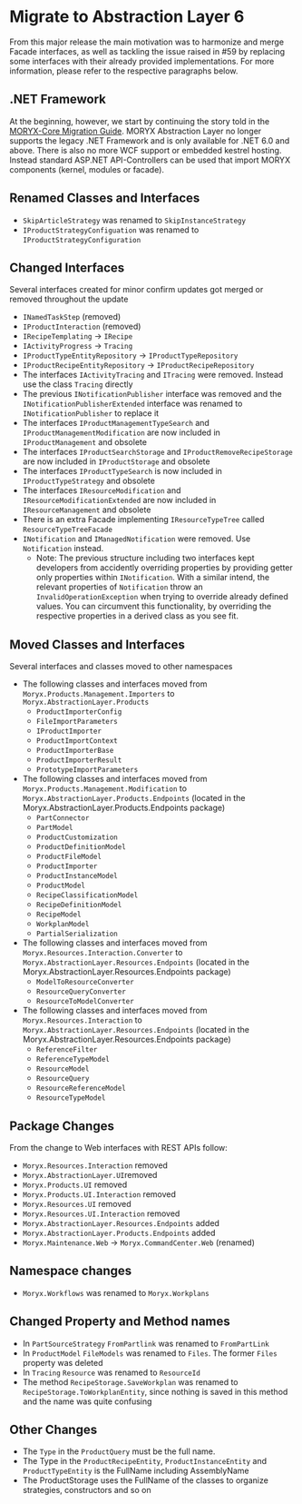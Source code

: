 # Migrate to Abstraction Layer 6
From this major release the main motivation was to harmonize and merge Facade interfaces, as well as tackling the issue raised in #59 by replacing some interfaces with their already provided implementations.
For more information, please refer to the respective paragraphs below.

## .NET Framework
At the beginning, however, we start by continuing the story told in the [MORYX-Core Migration Guide](https://github.com/PHOENIXCONTACT/MORYX-Core/blob/future/docs/migrations/v3_to_v4.md#migrate-to-core-v4).
MORYX Abstraction Layer no longer supports the legacy .NET Framework and is only available for .NET 6.0 and above. There is also no more WCF support or embedded kestrel hosting. Instead standard ASP.NET API-Controllers can be used that import MORYX components (kernel, modules or facade).

## Renamed Classes and Interfaces
- `SkipArticleStrategy` was renamed to `SkipInstanceStrategy`
- `IProductStrategyConfiguation` was renamed to `IProductStrategyConfiguration`

## Changed Interfaces
Several interfaces created for minor confirm updates got merged or removed throughout the update
- `INamedTaskStep` (removed)
- `IProductInteraction` (removed)
- `IRecipeTemplating` -> `IRecipe`
- `IActivityProgress` -> `Tracing`
- `IProductTypeEntityRepository` -> `IProductTypeRepository`
- `IProductRecipeEntityRepository` -> `IProductRecipeRepository`
- The interfaces `IActivityTracing` and `ITracing` were removed. Instead use the class `Tracing` directly
- The previous `INotificationPublisher` interface was removed and the `INotificationPublisherExtended` interface was renamed to `INotificationPublisher` to replace it
- The interfaces `IProductManagementTypeSearch` and `IProductManagementModification` are now included in `IProductManagement` and obsolete
- The interfaces `IProductSearchStorage` and `IProductRemoveRecipeStorage` are now included in `IProductStorage` and obsolete
- The interfaces `IProductTypeSearch` is now included in `IProductTypeStrategy` and obsolete
- The interfaces `IResourceModification` and `IResourceModificationExtended` are now included in `IResourceManagement` and obsolete 
- There is an extra Facade implementing `IResourceTypeTree` called `ResourceTypeTreeFacade`
- `INotification` and `IManagedNotification` were removed. Use `Notification` instead.
  * Note: The previous structure including two interfaces kept developers from accidently overriding properties by providing getter only properties within `INotification`. With a similar intend, the relevant properties of `Notification` throw an `InvalidOperationException` when trying to override already defined values. You can circumvent this functionality, by overriding the respective properties in a derived class as you see fit.

## Moved Classes and Interfaces
Several interfaces and classes moved to other namespaces
- The following classes and interfaces moved from `Moryx.Products.Management.Importers` to `Moryx.AbstractionLayer.Products`
  - `ProductImporterConfig` 
  - `FileImportParameters`
  - `IProductImporter`
  - `ProductImportContext`
  - `ProductImporterBase`
  - `ProductImporterResult`
  - `PrototypeImportParameters`
- The following classes and interfaces moved from `Moryx.Products.Management.Modification` to `Moryx.AbstractionLayer.Products.Endpoints` (located in the Moryx.AbstractionLayer.Products.Endpoints package)
  - `PartConnector`
  - `PartModel`
  - `ProductCustomization`
  - `ProductDefinitionModel`
  - `ProductFileModel`
  - `ProductImporter`
  - `ProductInstanceModel`
  - `ProductModel`
  - `RecipeClassificationModel`
  - `RecipeDefinitionModel`
  - `RecipeModel`
  - `WorkplanModel`
  - `PartialSerialization`
- The following classes and interfaces moved from `Moryx.Resources.Interaction.Converter` to `Moryx.AbstractionLayer.Resources.Endpoints` (located in the Moryx.AbstractionLayer.Resources.Endpoints package)
  - `ModelToResourceConverter`
  - `ResourceQueryConverter`
  - `ResourceToModelConverter`
- The following classes and interfaces moved from `Moryx.Resources.Interaction` to `Moryx.AbstractionLayer.Resources.Endpoints` (located in the Moryx.AbstractionLayer.Resources.Endpoints package)
  - `ReferenceFilter`
  - `ReferenceTypeModel`
  - `ResourceModel`
  - `ResourceQuery`
  - `ResourceReferenceModel`
  - `ResourceTypeModel` 

## Package Changes
From the change to Web interfaces with REST APIs follow: 
 - `Moryx.Resources.Interaction` removed
 - `Moryx.AbstractionLayer.UI`removed
 - `Moryx.Products.UI` removed
 - `Moryx.Products.UI.Interaction` removed
 - `Moryx.Resources.UI` removed
 - `Moryx.Resources.UI.Interaction` removed
 - `Moryx.AbstractionLayer.Resources.Endpoints` added
 - `Moryx.AbstractionLayer.Products.Endpoints` added
 - `Moryx.Maintenance.Web` -> `Moryx.CommandCenter.Web` (renamed)

## Namespace changes
- `Moryx.Workflows` was renamed to `Moryx.Workplans`

## Changed Property and Method names
- In `PartSourceStrategy` `FromPartlink` was renamed to `FromPartLink`
- In `ProductModel` `FileModels` was renamed to `Files`. The former `Files` property was deleted
- In `Tracing` `Resource` was renamed to `ResourceId`
- The method `RecipeStorage.SaveWorkplan` was renamed to `RecipeStorage.ToWorkplanEntity`, since nothing is saved in this method and the name was quite confusing

## Other Changes
- The `Type` in the `ProductQuery` must be the full name.
- The Type in the `ProductRecipeEntity`, `ProductInstanceEntity` and `ProductTypeEntity` is the FullName including AssemblyName
- The ProductStorage uses the FullName of the classes to organize strategies, constructors and so on